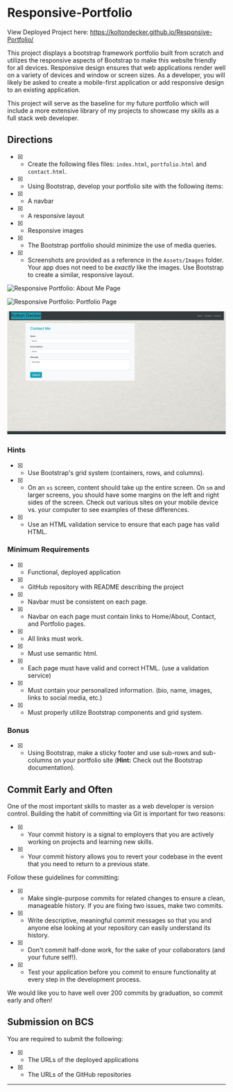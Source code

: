 # Responsive-Portfolio

View Deployed Project here: https://koltondecker.github.io/Responsive-Portfolio/

This project displays a bootstrap framework portfolio built from scratch and utilizes the responsive aspects of Bootstrap to make this website friendly for all devices. Responsive design ensures that web applications render well on a variety of devices and window or screen sizes. As a developer, you will likely be asked to create a mobile-first application or add responsive design to an existing application. 

This project will serve as the baseline for my future portfolio which will include a more extensive library of my projects to showcase my skills as a full stack web developer. 

## Directions

- [x] * Create the following files files: `index.html`, `portfolio.html` and `contact.html`.

- [x] * Using Bootstrap, develop your portfolio site with the following items:

- [x]    * A navbar

- [x]    * A responsive layout

- [x]    * Responsive images

- [x] * The Bootstrap portfolio should minimize the use of media queries.

- [x] * Screenshots are provided as a reference in the `Assets/Images` folder. Your app does not need to be _exactly_ like the images. Use Bootstrap to create a similar, responsive layout.

![Responsive Portfolio: About Me Page](assets/images/About-Me-Page.png)

![Responsive Portfolio:  Portfolio Page](assets/images/Portfolio-Page.png)

![Responsive Portfolio: Contact Me Page](assets/images/Contact-Me-Page.png)

### Hints

- [x] * Use Bootstrap's grid system (containers, rows, and columns).

- [x] * On an `xs` screen, content should take up the entire screen. On `sm` and larger screens, you should have some margins on the left and right sides of the screen. Check out various sites on your mobile device vs. your computer to see examples of these differences.

- [x] * Use an HTML validation service to ensure that each page has valid HTML.

### Minimum Requirements

- [x] * Functional, deployed application

- [x] * GitHub repository with README describing the project

- [x] * Navbar must be consistent on each page.

- [x] * Navbar on each page must contain links to Home/About, Contact, and Portfolio pages.

- [x] * All links must work.

- [x] * Must use semantic html.

- [x] * Each page must have valid and correct HTML. (use a validation service)

- [x] * Must contain your personalized information. (bio, name, images, links to social media, etc.)

- [x] * Must properly utilize Bootstrap components and grid system.

### Bonus

- [x] * Using Bootstrap, make a sticky footer and use sub-rows and sub-columns on your portfolio site (**Hint:** Check out the Bootstrap documentation).

## Commit Early and Often

One of the most important skills to master as a web developer is version control. Building the habit of committing via Git is important for two reasons:

- [x] * Your commit history is a signal to employers that you are actively working on projects and learning new skills.

- [x] * Your commit history allows you to revert your codebase in the event that you need to return to a previous state.

Follow these guidelines for committing:

- [x] * Make single-purpose commits for related changes to ensure a clean, manageable history. If you are fixing two issues, make two commits.

- [x] * Write descriptive, meaningful commit messages so that you and anyone else looking at your repository can easily understand its history.

- [x] * Don't commit half-done work, for the sake of your collaborators (and your future self!).

- [x] * Test your application before you commit to ensure functionality at every step in the development process.

We would like you to have well over 200 commits by graduation, so commit early and often!

## Submission on BCS

You are required to submit the following:

- [x] * The URLs of the deployed applications

- [x] * The URLs of the GitHub repositories

- - -
